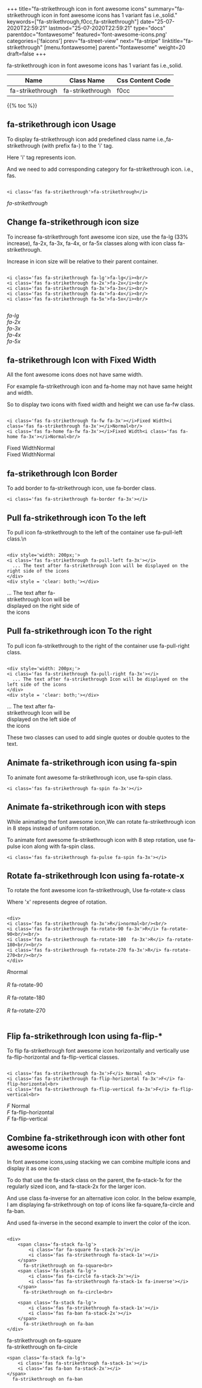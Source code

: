 +++
title="fa-strikethrough icon in font awesome icons"
summary="fa-strikethrough icon in font awesome icons has 1 variant fas i.e.,solid."
keywords=["fa-strikethrough,f0cc,fa-strikethrough"]
date="25-07-2020T22:59:21"
lastmod="25-07-2020T22:59:21"
type="docs"
parentdoc="fontawesome"
featured='font-awesome-icons.png'
categories=['faicons']
prev="fa-street-view"
next="fa-stripe"
linktitle="fa-strikethrough"
[menu.fontawesome]
parent="fontawesome"
weight=20
draft=false
+++


fa-strikethrough icon in font awesome icons has 1 variant fas i.e.,solid.

<div class='table-responsive'><table class='table'><thead><tr><th>Name</th><th>Class Name</th><th>Css Content Code</th></tr></thead><tbody><tr><td>fa-strikethrough</td><td>fa-strikethrough</td><td>f0cc</td></tr></tbody></table></div>


{{% toc %}}


## fa-strikethrough icon Usage

To display fa-strikethrough icon add predefined class name i.e.,fa-strikethrough (with prefix fa-) to the 'i' tag.

Here 'i' tag represents icon.

And we need to add corresponding category for fa-strikethrough icon. i.e., fas.


```

<i class='fas fa-strikethrough'>fa-strikethrough</i>
```

<i class='fas fa-strikethrough'>fa-strikethrough</i>




## Change fa-strikethrough icon size
To increase fa-strikethrough font awesome icon size, use the fa-lg (33% increase), fa-2x, fa-3x, fa-4x, or fa-5x classes along with icon class fa-strikethrough.

Increase in icon size will be relative to their parent container. 

```

<i class='fas fa-strikethrough fa-lg'>fa-lg</i><br/>
<i class='fas fa-strikethrough fa-2x'>fa-2x</i><br/>
<i class='fas fa-strikethrough fa-3x'>fa-3x</i><br/>
<i class='fas fa-strikethrough fa-4x'>fa-4x</i><br/>
<i class='fas fa-strikethrough fa-5x'>fa-5x</i><br/>
            
```

<i class='fas fa-strikethrough fa-lg'>fa-lg</i><br/>
<i class='fas fa-strikethrough fa-2x'>fa-2x</i><br/>
<i class='fas fa-strikethrough fa-3x'>fa-3x</i><br/>
<i class='fas fa-strikethrough fa-4x'>fa-4x</i><br/>
<i class='fas fa-strikethrough fa-5x'>fa-5x</i><br/>
            



## fa-strikethrough Icon with Fixed Width 

All the font awesome icons does not have same width.

For example fa-strikethrough icon and fa-home may not have same height and width.

So to display two icons with fixed width and height we can use fa-fw class.


```

<i class='fas fa-strikethrough fa-fw fa-3x'></i>Fixed Width<i class='fas fa-strikethrough fa-3x'></i>Normal<br/>
<i class='fas fa-home fa-fw fa-3x'></i>Fixed Width<i class='fas fa-home fa-3x'></i>Normal<br/>
```

<i class='fas fa-strikethrough fa-fw fa-3x'></i>Fixed Width<i class='fas fa-strikethrough fa-3x'></i>Normal<br/>
<i class='fas fa-home fa-fw fa-3x'></i>Fixed Width<i class='fas fa-home fa-3x'></i>Normal<br/>



## fa-strikethrough Icon Border 

To add border to fa-strikethrough icon, use fa-border class.


```
<i class='fas fa-strikethrough fa-border fa-3x'></i>

```
<i class='fas fa-strikethrough fa-border fa-3x'></i>





## Pull fa-strikethrough icon To the left

To pull icon fa-strikethrough to the left of the container use fa-pull-left class.\n

```

<div style='width: 200px;'>
<i class='fas fa-strikethrough fa-pull-left fa-3x'></i>
  ... The text after fa-strikethrough Icon will be displayed on the right side of the icons
</div>
<div style = 'clear: both;'></div>
```

<div style='width: 200px;'>
<i class='fas fa-strikethrough fa-pull-left fa-3x'></i>
  ... The text after fa-strikethrough Icon will be displayed on the right side of the icons
</div>
<div style = 'clear: both;'></div>




## Pull fa-strikethrough icon To the right
To pull icon fa-strikethrough to the right of the container use fa-pull-right class.

```

<div style='width: 200px;'>
<i class='fas fa-strikethrough fa-pull-right fa-3x'></i>
  ... The text after fa-strikethrough Icon will be displayed on the left side of the icons
</div>
<div style = 'clear: both;'></div>
```

<div style='width: 200px;'>
<i class='fas fa-strikethrough fa-pull-right fa-3x'></i>
  ... The text after fa-strikethrough Icon will be displayed on the left side of the icons
</div>
<div style = 'clear: both;'></div>

These two classes can used to add single quotes or double quotes to the text.


## Animate fa-strikethrough icon using fa-spin
To animate font awesome fa-strikethrough icon, use fa-spin class.

```
<i class='fas fa-strikethrough fa-spin fa-3x'></i>
```
<i class='fas fa-strikethrough fa-spin fa-3x'></i>




## Animate fa-strikethrough icon with steps
While animating the font awesome icon,We can rotate fa-strikethrough icon in 8 steps instead of uniform rotation.

To animate font awesome fa-strikethrough icon with 8 step rotation, use fa-pulse icon along with fa-spin class.


```
<i class='fas fa-strikethrough fa-pulse fa-spin fa-3x'></i>

```
<i class='fas fa-strikethrough fa-pulse fa-spin fa-3x'></i>





## Rotate fa-strikethrough Icon using fa-rotate-x
To rotate the font awesome icon fa-strikethrough, Use fa-rotate-x class

Where 'x' represents degree of rotation.


```

<div>
<i class='fas fa-strikethrough fa-3x'>R</i>normal<br/><br/>
<i class='fas fa-strikethrough fa-rotate-90 fa-3x'>R</i> fa-rotate-90<br/><br/> 
<i class='fas fa-strikethrough fa-rotate-180  fa-3x'>R</i> fa-rotate-180<br/><br/> 
<i class='fas fa-strikethrough fa-rotate-270 fa-3x'>R</i> fa-rotate-270<br/><br/>
</div>
```

<div>
<i class='fas fa-strikethrough fa-3x'>R</i>normal<br/><br/>
<i class='fas fa-strikethrough fa-rotate-90 fa-3x'>R</i> fa-rotate-90<br/><br/> 
<i class='fas fa-strikethrough fa-rotate-180  fa-3x'>R</i> fa-rotate-180<br/><br/> 
<i class='fas fa-strikethrough fa-rotate-270 fa-3x'>R</i> fa-rotate-270<br/><br/>
</div>




## Flip fa-strikethrough Icon using fa-flip-*
To flip fa-strikethrough font awesome icon horizontally and vertically use fa-flip-horizontal and fa-flip-vertical classes. 

```

<i class='fas fa-strikethrough fa-3x'>F</i> Normal <br>
<i class='fas fa-strikethrough fa-flip-horizontal fa-3x'>F</i> fa-flip-horizontal<br>
<i class='fas fa-strikethrough fa-flip-vertical fa-3x'>F</i> fa-flip-vertical<br>
```

<i class='fas fa-strikethrough fa-3x'>F</i> Normal <br>
<i class='fas fa-strikethrough fa-flip-horizontal fa-3x'>F</i> fa-flip-horizontal<br>
<i class='fas fa-strikethrough fa-flip-vertical fa-3x'>F</i> fa-flip-vertical<br>




## Combine fa-strikethrough icon with other font awesome icons
In font awesome icons,using stacking we can combine multiple icons and display it as one icon 

To do that use the fa-stack class on the parent, the fa-stack-1x for the regularly sized icon, and fa-stack-2x for the larger icon.

And use class fa-inverse for an alternative icon color. 
In the below example, I am displaying fa-strikethrough on top of icons like fa-square,fa-circle and fa-ban.

And used fa-inverse in the second example to invert the color of the icon.

```

<div>
    <span class='fa-stack fa-lg'>
        <i class='far fa-square fa-stack-2x'></i>
        <i class='fas fa-strikethrough fa-stack-1x'></i>
    </span>
      fa-strikethrough on fa-square<br>
    <span class='fa-stack fa-lg'>
        <i class='fas fa-circle fa-stack-2x'></i>
        <i class='fas fa-strikethrough fa-stack-1x fa-inverse'></i>
    </span>
      fa-strikethrough on fa-circle<br>

    <span class='fa-stack fa-lg'>
        <i class='fas fa-strikethrough fa-stack-1x'></i>
        <i class='fas fa-ban fa-stack-2x'></i>
    </span>
      fa-strikethrough on fa-ban
</div>
```

<div>
    <span class='fa-stack fa-lg'>
        <i class='far fa-square fa-stack-2x'></i>
        <i class='fas fa-strikethrough fa-stack-1x'></i>
    </span>
      fa-strikethrough on fa-square<br>
    <span class='fa-stack fa-lg'>
        <i class='fas fa-circle fa-stack-2x'></i>
        <i class='fas fa-strikethrough fa-stack-1x fa-inverse'></i>
    </span>
      fa-strikethrough on fa-circle<br>

    <span class='fa-stack fa-lg'>
        <i class='fas fa-strikethrough fa-stack-1x'></i>
        <i class='fas fa-ban fa-stack-2x'></i>
    </span>
      fa-strikethrough on fa-ban
</div>






